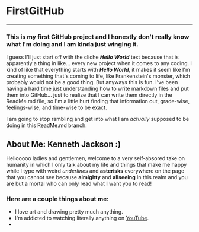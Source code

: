 # FirstGitHub
---
### This is my first GitHub project and I honestly don't really know what I'm doing and I am kinda just winging it.

I guess I'll just start off with the cliche **_Hello World_** text because that is apparently a thing in like... every new project when it comes to any coding. I kind of like that everything starts with ***_Hello World_***, it makes it seem like I'm creating something that's coming to life, like Frankenstein's monster, which probably would not be a good thing. But anyways this is fun. I've been having a hard time just understanding how to write markdown files and put them into GitHub... just to realize that I can write them directly in the ReadMe.md file, so I'm a little hurt finding that information out, grade-wise, feelings-wise, and time-wise to be exact.

I am going to stop rambling and get into what I am _actually_ supposed to be doing in this ReadMe.md branch.

## About Me: Kenneth Jackson :)

Hellooooo ladies and gentlemen, welcome to a very self-absored take on humanity in which I only talk about my life and things that make me happy while I type with weird _underlines_ and **asterisks** everywhere on the page that you cannot see because **almighty** and **allseeing** in this realm and you are but a mortal who can only read what I want you to read!

### Here are a couple things about me:
- I love art and drawing pretty much anything.
- I'm addicted to watching literally anything on [YouTube](www.youtube.com).
- 

